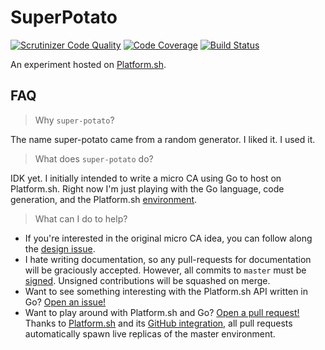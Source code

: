# SuperPotato

[![Scrutinizer Code Quality](https://scrutinizer-ci.com/g/demosdemon/super-potato/badges/quality-score.png?b=master)](https://scrutinizer-ci.com/g/demosdemon/super-potato/?branch=master)
[![Code Coverage](https://scrutinizer-ci.com/g/demosdemon/super-potato/badges/coverage.png?b=master)](https://scrutinizer-ci.com/g/demosdemon/super-potato/?branch=master)
[![Build Status](https://scrutinizer-ci.com/g/demosdemon/super-potato/badges/build.png?b=master)](https://scrutinizer-ci.com/g/demosdemon/super-potato/build-status/master)

An experiment hosted on [Platform.sh](https://platform.sh/).

## FAQ

> Why `super-potato`?

The name super-potato came from a random generator. I liked it. I used it.

> What does `super-potato` do?

IDK yet. I initially intended to write a micro CA using Go to host on Platform.sh. Right now I'm just playing with the Go language, code generation, and the Platform.sh [environment](https://develop-sr3snxi-fteigbda5stns.eu-3.platformsh.site/).

> What can I do to help?

- If you're interested in the original micro CA idea, you can follow along the [design issue](https://github.com/demosdemon/super-potato/issues/11).
- I hate writing documentation, so any pull-requests for documentation will be graciously accepted. However, all commits to `master` must be [signed](https://git-scm.com/book/en/v2/Git-Tools-Signing-Your-Work). Unsigned contributions will be squashed on merge.
- Want to see something interesting with the Platform.sh API written in Go? [Open an issue!](https://github.com/demosdemon/super-potato/issues)
- Want to play around with Platform.sh and Go? [Open a pull request!](https://github.com/demosdemon/super-potato/pulls) Thanks to [Platform.sh](https://platform.sh/) and its [GitHub integration](https://docs.platform.sh/administration/integrations/github.html#github), all pull requests automatically spawn live replicas of the master environment.
